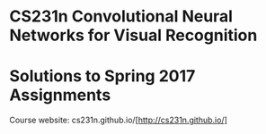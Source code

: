 # CS231n Convolutional Neural Networks for Visual Recognition
# Solutions to Spring 2017 Assignments

Course website: cs231n.github.io/[http://cs231n.github.io/]
